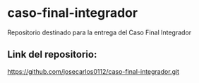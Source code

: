 # caso-final-integrador
Repositorio destinado para la entrega del Caso Final Integrador
## Link del repositorio:
https://github.com/josecarlos0112/caso-final-integrador.git
